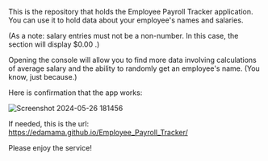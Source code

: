 This is the repository that holds the Employee Payroll Tracker application. You can use it to hold data about your employee's names and salaries.

(As a note: salary entries must not be a non-number. In this case, the section will display $0.00 .)

Opening the console will allow you to find more data involving calculations of average salary and the ability to randomly get an employee's name. (You know, just because.)

Here is confirmation that the app works:

![Screenshot 2024-05-26 181456](https://github.com/edamama/Employee_Payroll_Tracker/assets/169082073/0b6bac2c-5ac2-4168-a89b-46a9102c6de8)


If needed, this is the url: https://edamama.github.io/Employee_Payroll_Tracker/



Please enjoy the service!
